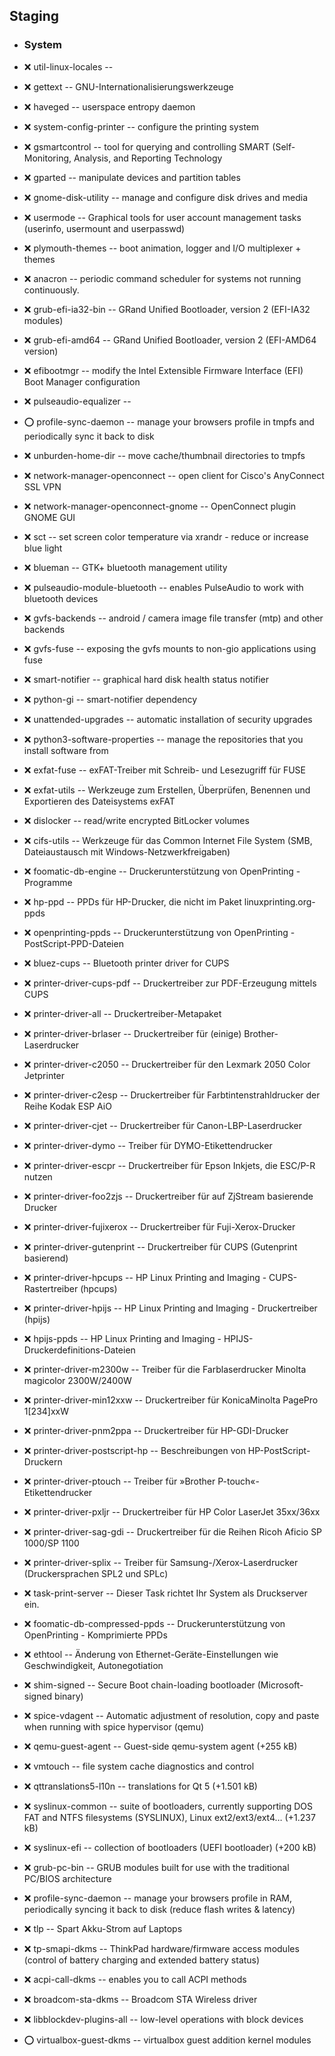 ##  Staging

- ### System
- :x:  util-linux-locales  --
- :x:  gettext  --		GNU-Internationalisierungswerkzeuge
- :x:  haveged  --		userspace entropy daemon
- :x:  system-config-printer  --	configure the printing system
- :x:  gsmartcontrol  --	tool for querying and controlling SMART (Self-Monitoring, Analysis, and Reporting Technology
- :x:  gparted  --	manipulate devices and partition tables
- :x:  gnome-disk-utility  --	manage and configure disk drives and media
- :x:  usermode  --	Graphical tools for user account management tasks (userinfo, usermount and userpasswd)
- :x:  plymouth-themes  --	boot animation, logger and I/O multiplexer + themes
- :x:  anacron  --	periodic command scheduler for systems not running continuously.
- :x:  grub-efi-ia32-bin  --	GRand Unified Bootloader, version 2 (EFI-IA32 modules)
- :x:  grub-efi-amd64  --	GRand Unified Bootloader, version 2 (EFI-AMD64 version)
- :x:  efibootmgr  --	modify the Intel Extensible Firmware Interface (EFI) Boot Manager configuration
- :x:  pulseaudio-equalizer  --	
- :o:  profile-sync-daemon  --	manage your browsers profile in tmpfs and periodically sync it back to disk
- :x:  unburden-home-dir  --	move cache/thumbnail directories to tmpfs
- :x:  network-manager-openconnect  --	open client for Cisco's AnyConnect SSL VPN
- :x:  network-manager-openconnect-gnome  --	OpenConnect plugin GNOME GUI
- :x:  sct  --		set screen color temperature via xrandr - reduce or increase blue light
- :x:  blueman  --		GTK+ bluetooth management utility
- :x:  pulseaudio-module-bluetooth  --		enables PulseAudio to work with bluetooth devices
- :x:  gvfs-backends  --		android / camera image file transfer (mtp) and other backends
- :x:  gvfs-fuse  --		exposing the gvfs mounts to non-gio applications using fuse
- :x:  smart-notifier  --		graphical hard disk health status notifier
- :x:  python-gi  --		smart-notifier dependency
- :x:  unattended-upgrades  --		automatic installation of security upgrades
- :x:  python3-software-properties  --		manage the repositories that you install software from
- :x:  exfat-fuse  --		exFAT-Treiber mit Schreib- und Lesezugriff für FUSE
- :x:  exfat-utils  --		Werkzeuge zum Erstellen, Überprüfen, Benennen und Exportieren des Dateisystems exFAT
- :x:  dislocker  --		read/write encrypted BitLocker volumes
- :x:  cifs-utils  --		Werkzeuge für das Common Internet File System (SMB, Dateiaustausch mit Windows-Netzwerkfreigaben)
- :x:  foomatic-db-engine  --		Druckerunterstützung von OpenPrinting - Programme
- :x:  hp-ppd  --		PPDs für HP-Drucker, die nicht im Paket linuxprinting.org-ppds
- :x:  openprinting-ppds  --		Druckerunterstützung von OpenPrinting - PostScript-PPD-Dateien
- :x:  bluez-cups  --		Bluetooth printer driver for CUPS
- :x:  printer-driver-cups-pdf  --		Druckertreiber zur PDF-Erzeugung mittels CUPS
- :x:  printer-driver-all  --		Druckertreiber-Metapaket
- :x:  printer-driver-brlaser  --		Druckertreiber für (einige) Brother-Laserdrucker
- :x:  printer-driver-c2050  --		Druckertreiber für den Lexmark 2050 Color Jetprinter
- :x:  printer-driver-c2esp  --		Druckertreiber für Farbtintenstrahldrucker der Reihe Kodak ESP AiO
- :x:  printer-driver-cjet  --		Druckertreiber für Canon-LBP-Laserdrucker
- :x:  printer-driver-dymo  --		Treiber für DYMO-Etikettendrucker
- :x:  printer-driver-escpr  --		Druckertreiber für Epson Inkjets, die ESC/P-R nutzen
- :x:  printer-driver-foo2zjs  --		Druckertreiber für auf ZjStream basierende Drucker
- :x:  printer-driver-fujixerox  --		Druckertreiber für Fuji-Xerox-Drucker
- :x:  printer-driver-gutenprint  --		Druckertreiber für CUPS (Gutenprint basierend)
- :x:  printer-driver-hpcups  --		HP Linux Printing and Imaging - CUPS-Rastertreiber (hpcups)
- :x:  printer-driver-hpijs  --		HP Linux Printing and Imaging - Druckertreiber (hpijs)
- :x:  hpijs-ppds  --		HP Linux Printing and Imaging - HPIJS-Druckerdefinitions-Dateien
- :x:  printer-driver-m2300w  --		Treiber für die Farblaserdrucker Minolta magicolor 2300W/2400W
- :x:  printer-driver-min12xxw  --		Druckertreiber für KonicaMinolta PagePro 1[234]xxW
- :x:  printer-driver-pnm2ppa  --		Druckertreiber für HP-GDI-Drucker
- :x:  printer-driver-postscript-hp  --		Beschreibungen von HP-PostScript-Druckern
- :x:  printer-driver-ptouch  --		Treiber für »Brother P-touch«-Etikettendrucker
- :x:  printer-driver-pxljr  --		Druckertreiber für HP Color LaserJet 35xx/36xx
- :x:  printer-driver-sag-gdi  --		Druckertreiber für die Reihen Ricoh Aficio SP 1000/SP 1100
- :x:  printer-driver-splix  --		Treiber für Samsung-/Xerox-Laserdrucker (Druckersprachen SPL2 und SPLc)
- :x:  task-print-server  --		Dieser Task richtet Ihr System als Druckserver ein.
- :x:  foomatic-db-compressed-ppds  --		Druckerunterstützung von OpenPrinting - Komprimierte PPDs
- :x:  ethtool  --		Änderung von Ethernet-Geräte-Einstellungen wie Geschwindigkeit, Autonegotiation
- :x:  shim-signed  --		Secure Boot chain-loading bootloader (Microsoft-signed binary)
- :x:  spice-vdagent  --	Automatic adjustment of resolution, copy and paste when running with spice hypervisor (qemu)
- :x:  qemu-guest-agent  --	Guest-side qemu-system agent (+255 kB)
- :x:  vmtouch  --		file system cache diagnostics and control
- :x:  qttranslations5-l10n  --		translations for Qt 5 (+1.501 kB)
- :x:  syslinux-common  --		suite of bootloaders, currently supporting DOS FAT and NTFS filesystems (SYSLINUX), Linux ext2/ext3/ext4… (+1.237 kB)
- :x:  syslinux-efi  --		collection of bootloaders (UEFI bootloader) (+200 kB)
- :x:  grub-pc-bin  --		GRUB modules built for use with the traditional PC/BIOS architecture
- :x:  profile-sync-daemon  --	manage your browsers profile in RAM, periodically syncing it back to disk (reduce flash writes & latency)
- :x:  tlp  --		Spart Akku-Strom auf Laptops 
- :x:  tp-smapi-dkms  --		ThinkPad hardware/firmware access modules (control of battery charging and extended battery status)
- :x:  acpi-call-dkms  --		enables you to call ACPI methods
- :x:  broadcom-sta-dkms  --		Broadcom STA Wireless driver
- :x:  libblockdev-plugins-all  --	low-level operations with block devices

- :o:  virtualbox-guest-dkms  --	virtualbox guest addition kernel modules
